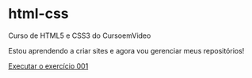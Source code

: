 # html-css
 Curso de HTML5 e CSS3 do CursoemVideo

 Estou aprendendo a criar sites e agora vou gerenciar meus repositórios!

<a href="https://pontodex.github.io/html-css/exercicios/ex001/index.html">Executar o exercício 001</a>